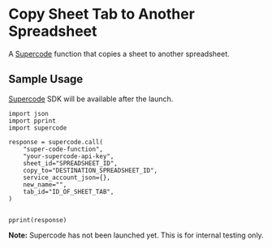 # Copy Sheet Tab to Another Spreadsheet

A [Supercode](http://gosupercode.com) function that copies a sheet to another spreadsheet.

## Sample Usage

[Supercode](http://gosupercode.com) SDK will be available after the launch.

```
import json
import pprint
import supercode

response = supercode.call(
    "super-code-function",
    "your-supercode-api-key",
    sheet_id="SPREADSHEET_ID",
    copy_to="DESTINATION_SPREADSHEET_ID",
    service_account_json={},
    new_name="",
    tab_id="ID_OF_SHEET_TAB",
)

    
pprint(response)
```

**Note:** Supercode has not been launched yet. This is for internal testing only.
